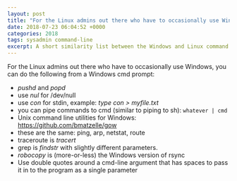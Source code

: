 ```yaml
---
layout: post
title: "For the Linux admins out there who have to occasionally use Windows..."
date: 2018-07-23 06:04:52 +0000
categories: 2018
tags: sysadmin command-line
excerpt: A short similarity list between the Windows and Linux command lines
---
```


For the Linux admins out there who have to occasionally use Windows, you can do the following from a Windows cmd prompt:

* *pushd* and *popd*
* use *nul* for /dev/null
* use *con* for stdin, example: *type con > myfile.txt*
* you can pipe commands to cmd (similar to piping to sh): `whatever | cmd`
* Unix command line utilities for Windows: https://github.com/bmatzelle/gow
* these are the same: ping, arp, netstat, route
* traceroute is *tracert*
* grep is *findstr* with slightly different parameters.
* *robocopy* is (more-or-less) the Windows version of rsync
* Use double quotes around a cmd-line argument that has spaces to pass it in to the program as a single parameter

